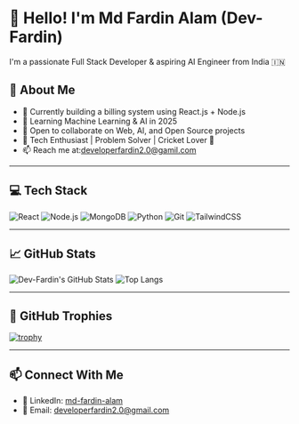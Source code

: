 # 👋 Hello! I'm Md Fardin Alam (Dev-Fardin)

I'm a passionate Full Stack Developer & aspiring AI Engineer from India 🇮🇳

## 🚀 About Me
- 🔭 Currently building a billing system using React.js + Node.js
- 🌱 Learning Machine Learning & AI in 2025
- 👯 Open to collaborate on Web, AI, and Open Source projects
- 🧠 Tech Enthusiast | Problem Solver | Cricket Lover 🏏
- 📫 Reach me at:developerfardin2.0@gamil.com

---

## 💻 Tech Stack

![React](https://img.shields.io/badge/-React-black?style=flat-square&logo=react)
![Node.js](https://img.shields.io/badge/-Node.js-black?style=flat-square&logo=node.js)
![MongoDB](https://img.shields.io/badge/-MongoDB-black?style=flat-square&logo=mongodb)
![Python](https://img.shields.io/badge/-Python-black?style=flat-square&logo=python)
![Git](https://img.shields.io/badge/-Git-black?style=flat-square&logo=git)
![TailwindCSS](https://img.shields.io/badge/-TailwindCSS-black?style=flat-square&logo=tailwind-css)

---

## 📈 GitHub Stats

![Dev-Fardin's GitHub Stats](https://github-readme-stats.vercel.app/api?username=Dev-Fardin&show_icons=true&theme=radical)
![Top Langs](https://github-readme-stats.vercel.app/api/top-langs/?username=Dev-Fardin&layout=compact&theme=radical)

---

## 🧩 GitHub Trophies

[![trophy](https://github-profile-trophy.vercel.app/?username=Dev-Fardin&theme=onedark)](https://github.com/ryo-ma/github-profile-trophy)

---

## 📫 Connect With Me
- 💼 LinkedIn: [md-fardin-alam](https://linkedin.com/in/md-fardin-alam-0349621a1)
- 📧 Email: developerfardin2.0@gmail.com

